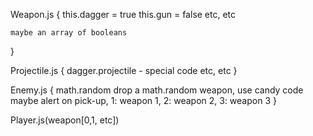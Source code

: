 Weapon.js {
    this.dagger = true
    this.gun = false
    etc, etc

    maybe an array of booleans
}

Projectile.js {
    dagger.projectile - special code
    etc, etc
}

Enemy.js {
    math.random drop a math.random weapon, use candy code
    maybe alert on pick-up, 1: weapon 1, 2: weapon 2, 3: weapon 3
}

Player.js(weapon[0,1, etc])